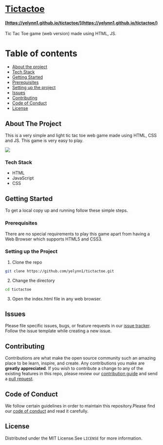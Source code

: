 # [Tictactoe](https://yelynn1.github.io/tictactoe/ "tictactoe")
#### [https://yelynn1.github.io/tictactoe/](https://yelynn1.github.io/tictactoe/)

Tic Tac Toe game (web version) made using HTML, JS.

Table of contents
=================

<!--ts-->
   * [About the project](#about-the-project)
   * [Tech Stack](#tech-stack)
   * [Getting Started](#getting-started)
   * [Prerequisites](#prerequisites)
   * [Setting up the project](#setting-up-the-project)
   * [Issues](#issues)
   * [Contributing](#contributing)
   * [Code of Conduct](#code-of-conduct)
   * [License](#license)
<!--te-->

## About The Project

This is a very simple and light tic tac toe web game made using HTML, CSS and JS. This game is very easy to play.

![](tictactoe.png)

### Tech Stack

* HTML
* JavaScript
* CSS

## Getting Started

To get a local copy up and running follow these simple steps.

### Prerequisites
There are no special requirements to play this game apart from having a Web Browser which supports HTML5 and CSS3.

### Setting up the Project

1. Clone the repo
```sh
git clone https://github.com/yelynn1/tictactoe.git
```
2. Change the directory
```sh
cd tictactoe
```
3. Open the index.html file in any web browser.

## Issues

Please file specific issues, bugs, or feature requests in our [issue tracker](https://github.com/yelynn1/tictactoe/issues). Follow the issue template while creating a new issue.

## Contributing

Contributions are what make the open source community such an amazing place to be learn, inspire, and create. Any contributions you make are **greatly appreciated**. 
If you wish to contribute a change to any of the existing features in this repo, please review our [contribution guide](https://github.com/yelynn1/tictactoe/blob/master/CONTRIBUTING%20GUIDE.md) and send a [pull request](https://github.com/yelynn1/tictactoe/pulls).

## Code of Conduct

We follow certain guidelines in order to maintain this repository.Please find our [code of conduct](https://github.com/yash2189/tictactoe/blob/fix-readme/CODE%20OF%20CONDUCT.md) and read it carefully.

## License
Distributed under the MIT License.See `LICENSE` for more information.
